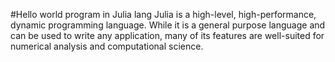 #Hello world program in Julia lang
Julia is a high-level, high-performance, dynamic programming language. 
While it is a general purpose language and can be used to write any application, many of its features are well-suited for numerical analysis and computational science.
